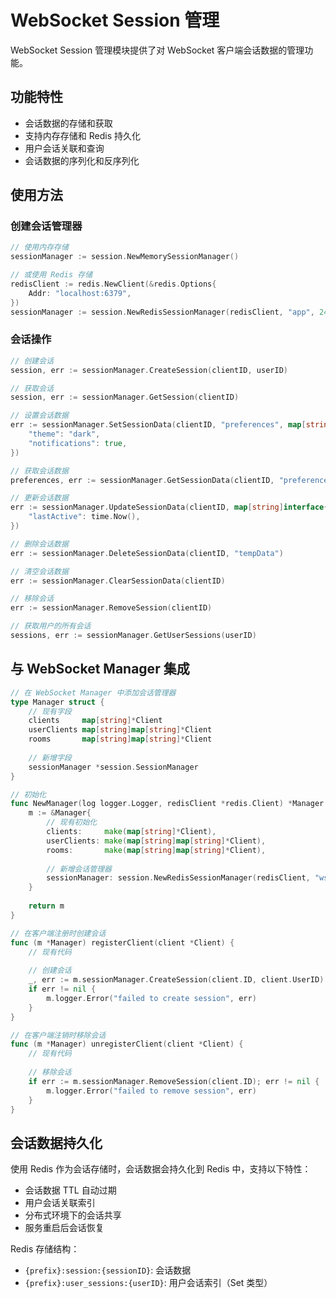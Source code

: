 # WebSocket Session 管理

WebSocket Session 管理模块提供了对 WebSocket 客户端会话数据的管理功能。

## 功能特性

- 会话数据的存储和获取
- 支持内存存储和 Redis 持久化
- 用户会话关联和查询
- 会话数据的序列化和反序列化

## 使用方法

### 创建会话管理器

```go
// 使用内存存储
sessionManager := session.NewMemorySessionManager()

// 或使用 Redis 存储
redisClient := redis.NewClient(&redis.Options{
    Addr: "localhost:6379",
})
sessionManager := session.NewRedisSessionManager(redisClient, "app", 24*time.Hour)
```

### 会话操作

```go
// 创建会话
session, err := sessionManager.CreateSession(clientID, userID)

// 获取会话
session, err := sessionManager.GetSession(clientID)

// 设置会话数据
err := sessionManager.SetSessionData(clientID, "preferences", map[string]interface{}{
    "theme": "dark",
    "notifications": true,
})

// 获取会话数据
preferences, err := sessionManager.GetSessionData(clientID, "preferences")

// 更新会话数据
err := sessionManager.UpdateSessionData(clientID, map[string]interface{}{
    "lastActive": time.Now(),
})

// 删除会话数据
err := sessionManager.DeleteSessionData(clientID, "tempData")

// 清空会话数据
err := sessionManager.ClearSessionData(clientID)

// 移除会话
err := sessionManager.RemoveSession(clientID)

// 获取用户的所有会话
sessions, err := sessionManager.GetUserSessions(userID)
```

## 与 WebSocket Manager 集成

```go
// 在 WebSocket Manager 中添加会话管理器
type Manager struct {
    // 现有字段
    clients     map[string]*Client
    userClients map[string]map[string]*Client
    rooms       map[string]map[string]*Client
    
    // 新增字段
    sessionManager *session.SessionManager
}

// 初始化
func NewManager(log logger.Logger, redisClient *redis.Client) *Manager {
    m := &Manager{
        // 现有初始化
        clients:     make(map[string]*Client),
        userClients: make(map[string]map[string]*Client),
        rooms:       make(map[string]map[string]*Client),
        
        // 新增会话管理器
        sessionManager: session.NewRedisSessionManager(redisClient, "ws", 24*time.Hour),
    }
    
    return m
}

// 在客户端注册时创建会话
func (m *Manager) registerClient(client *Client) {
    // 现有代码
    
    // 创建会话
    _, err := m.sessionManager.CreateSession(client.ID, client.UserID)
    if err != nil {
        m.logger.Error("failed to create session", err)
    }
}

// 在客户端注销时移除会话
func (m *Manager) unregisterClient(client *Client) {
    // 现有代码
    
    // 移除会话
    if err := m.sessionManager.RemoveSession(client.ID); err != nil {
        m.logger.Error("failed to remove session", err)
    }
}
```

## 会话数据持久化

使用 Redis 作为会话存储时，会话数据会持久化到 Redis 中，支持以下特性：

- 会话数据 TTL 自动过期
- 用户会话关联索引
- 分布式环境下的会话共享
- 服务重启后会话恢复

Redis 存储结构：

- `{prefix}:session:{sessionID}`: 会话数据
- `{prefix}:user_sessions:{userID}`: 用户会话索引（Set 类型）
